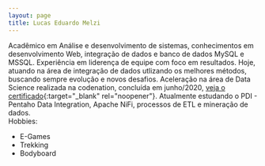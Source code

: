 ```yaml
---
layout: page
title: Lucas Eduardo Melzi
---
```


Acadêmico em Análise e desenvolvimento de sistemas, conhecimentos em desenvolvimento Web, integração de dados e banco de dados MySQL e MSSQL.
Experiência em liderença de equipe com foco em resultados.
Hoje, atuando na área de integração de dados utlizando os melhores métodos, buscando sempre evolução e novos desafios. Aceleração na área de Data Science realizada na codenation, concluída em junho/2020, [veja o certificado](https://melzilucas.github.io/assets/images/certificado_codenation.pdf){:target="_blank" rel="noopener"}.
Atualmente estudando o PDI - Pentaho Data Integration, Apache NiFi, processos de ETL e mineração de dados.
<br>Hobbies:
- E-Games
- Trekking
- Bodyboard

<div class="social">
    <a class="fa fa-github" href="https://github.com/melzilucas/" target="_blank"></a>
    <a class="fa fa-linkedin" href="https://www.linkedin.com/in/lucas-eduardo-melzi/" target="_blank"></a>
    <a class="fa fa-twitter" href="https://twitter.com/LucasMelzi" target="_blank"></a>       
    <a class="fa fa-instagram" href="https://www.instagram.com/melzilucas/" target="_blank"></a>
    <a class="fa fa-facebook" href="https://www.facebook.com/lucas.melzi/" target="_blank"></a>
</div>